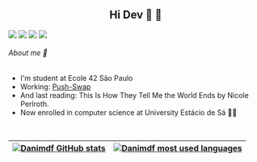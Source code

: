 ## <div align="center"> Hi Dev :cherry_blossom: :milky_way: </div> 

<div style="display: flex;" align="center">
    <a href="https://en.wikipedia.org/wiki/C_(programming_language)"><img src="https://img.shields.io/badge/C-00599C?style=for-the-badge&logo=c&logoColor=white"></a> &nbsp
    <a href="https://vuejs.org/"><img src="https://img.shields.io/badge/Vue.js-35495E?style=for-the-badge&logo=vue.js&logoColor=4FC08D"></a> &nbsp
    <a href="https://elixir-lang.org/"><img src="https://img.shields.io/badge/Elixir-4B275F?style=for-the-badge&logo=elixir&logoColor=white"></a> &nbsp
    <a href="https://www.java.com/pt-BR/download/help/whatis_java.html"><img src="https://img.shields.io/badge/Java-ED8B00?style=for-the-badge&logo=java&logoColor=white"></a> &nbsp
</div>    

###### About me :rose:
  - I'm student at Ecole 42 São Paulo
  - Working: [Push-Swap](https://github.com/Danimdf/Push_Swap) 
  - And last reading: This Is How They Tell Me the World Ends by Nicole Perlroth.
  - Now enrolled in computer science at University Estácio de Sá :tipping_hand_woman: 
     
  <br>      
        
| [![Danimdf GitHub stats](https://github-readme-stats.vercel.app/api?username=Danimdf&count_private=true&show_icons=true&hide=issues&hide_border=true&theme=radical)](https://github.com/Danimdf?tab=repositories) | [![Danimdf most used languages](https://github-readme-stats.vercel.app/api/top-langs/?username=Danimdf&layout=compact&hide_border=true&theme=radical)](https://github.com/Danimdf?tab=repositories) |
|:-:|:-:|
